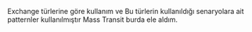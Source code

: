 Exchange türlerine göre kullanım ve Bu türlerin kullanıldığı senaryolara ait patternler kullanılmıştır
Mass Transit burda ele aldım.
